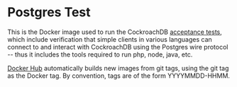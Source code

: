 # Postgres Test

This is the Docker image used to run the CockroachDB
[acceptance tests](https://github.com/cockroachdb/cockroach/tree/master/acceptance),
which include verification that simple clients in various languages can connect
to and interact with CockroachDB using the Postgres wire protocol -- thus it
includes the tools required to run php, node, java, etc.

[Docker Hub](https://hub.docker.com/r/cockroachdb/postgres-test/) automatically
builds new images from git tags, using the git tag as the Docker tag. By
convention, tags are of the form YYYYMMDD-HHMM.